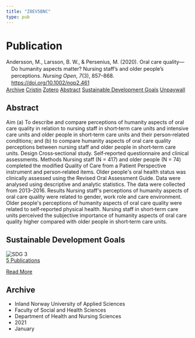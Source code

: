 ```yaml
---
title: "Z8EV5BNC"
type: pub
---
```

<h1>Publication</h1>
<article id="csl-bib-container-Z8EV5BNC" class="csl-bib-container">
  <div class="csl-bib-body" style="line-height: 1.35; padding-left: 1em; text-indent:-1em;">
  <div class="csl-entry">Andersson, M., Larsson, B. W., &amp; Persenius, M. (2020). Oral care quality&#x2014;Do humanity aspects matter? Nursing staff&#x2019;s and older people&#x2019;s perceptions. <i>Nursing Open</i>, <i>7</i>(3), 857&#x2013;868. <a href="https://doi.org/10.1002/nop2.461">https://doi.org/10.1002/nop2.461</a></div>
</div>
  <div class="csl-bib-buttons">
    <a href="#taxonomy-article-Z8EV5BNC" class="csl-bib-button">Archive</a>
    <a href="https://app.cristin.no/results/show.jsf?id=1870117" alt="Cristin URL" class="csl-bib-button">Cristin</a>
    <a href="http://zotero.org/groups/5402882/items/Z8EV5BNC" alt="Zotero URL" class="csl-bib-button">Zotero</a>
    <a href="#abstract-article-Z8EV5BNC" class="csl-bib-button">Abstract</a>
    <a href="#sdg-article-Z8EV5BNC" class="csl-bib-button">Sustainable Development Goals</a>
    <a href="https://kau.diva-portal.org/smash/get/diva2:1304126/FULLTEXT01" class="csl-bib-button">Unpaywall</a>
  </div>
  <div id="csl-bib-meta-container-Z8EV5BNC"></div>
</article>
<div id="csl-bib-meta-Z8EV5BNC" class="csl-bib-meta">
  <article id="abstract-article-Z8EV5BNC" class="abstract-article">
    <h1>Abstract</h1>
    Aim (a) To describe and compare perceptions of humanity aspects of oral care quality in relation to nursing staff in short‐term care units and intensive care units and older people in short‐term care units and their person‐related conditions; and (b) to compare humanity aspects of oral care quality perceptions between nursing staff and older people in short‐term care units. Design Cross‐sectional study. Self‐reported questionnaire and clinical assessments. Methods Nursing staff (N = 417) and older people (N = 74) completed the modified Quality of Care from a Patient Perspective instrument and person‐related items. Older people's oral health status was clinically assessed using the Revised Oral Assessment Guide. Data were analysed using descriptive and analytic statistics. The data were collected from 2013–2016. Results Nursing staff's perceptions of humanity aspects of oral care quality were related to gender, work role and care environment. Older people's perceptions of humanity aspects of oral care quality were related to self‐reported physical health. Nursing staff in short‐term care units perceived the subjective importance of humanity aspects of oral care quality higher compared with older people in short‐term care units.
  </article>
  <article id="sdg-article-Z8EV5BNC" class="sdg-article">
    <h1>Sustainable Development Goals</h1>
    <div class="sdg-container"><div id="sdg3" class="sdg"> <img src="{{< params subfolder >}}images/sdg/sdg03_en.png" class="image" alt="SDG 3"> <div class="sdg-overlay"> <a href="{{< params subfolder >}}en/archive/?sdg=3#archive" class="sdg-publication-count"><span>5</span> Publications</a> <p><a href="https://sdgs.un.org/goals/goal3" class="sdg-read-more">Read More</a></p> </div> </div></div>
  </article>
  <article id="taxonomy-article-Z8EV5BNC" class="taxonomy-article">
    <h1>Archive</h1>
    <ul>
      <li>Inland Norway University of Applied Sciences</li>
      <li>Faculty of Social and Health Sciences</li>
      <li>Department of Health and Nursing Sciences</li>
      <li>2021</li>
      <li>January</li>
    </ul>
  </article>
</div>
